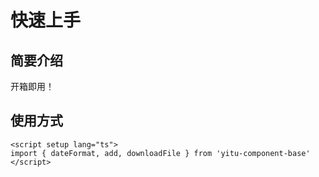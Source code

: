 # 快速上手

## 简要介绍

开箱即用！

## 使用方式

```vue
<script setup lang="ts">
import { dateFormat, add, downloadFile } from 'yitu-component-base'
</script>
```
